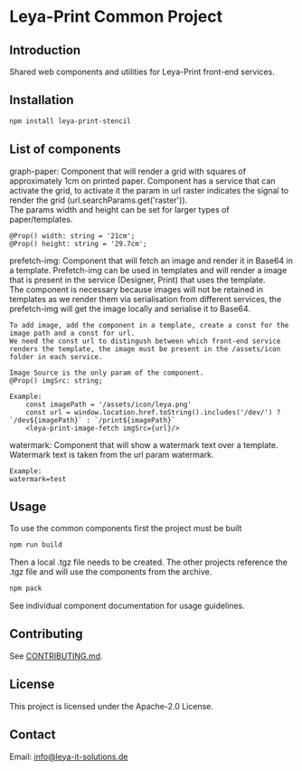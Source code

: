 # Leya-Print Common Project

## Introduction
Shared web components and utilities for Leya-Print front-end services.

## Installation
```bash
npm install leya-print-stencil
```

## List of components
graph-paper:
    Component that will render a grid with squares of approximately 1cm on printed paper.
    Component has a service that can activate the grid, to activate it the param in url raster indicates the signal to render the grid (url.searchParams.get('raster')).    
    The params width and height can be set for larger types of paper/templates.

    @Prop() width: string = '21cm';
    @Prop() height: string = '29.7cm';

prefetch-img:
    Component that will fetch an image and render it in Base64 in a template.
    Prefetch-img can be used in templates and will render a image that is present in the service (Designer, Print) that uses the template.    
    The component is necessary because images will not be retained in templates as we render them via serialisation from different services, the prefetch-img will get the image locally and serialise it to Base64.

    To add image, add the component in a template, create a const for the image path and a const for url.
    We need the const url to distingush between which front-end service renders the template, the image must be present in the /assets/icon folder in each service.

    Image Source is the only param of the component.    
    @Prop() imgSrc: string;

    Example:
        const imagePath = '/assets/icon/leya.png'
        const url = window.location.href.toString().includes('/dev/') ? `/dev${imagePath}` : `/print${imagePath}`    
        <leya-print-image-fetch imgSrc={url}/>

watermark:
    Component that will show a watermark text over a template.
    Watermark text is taken from the url param watermark.

    Example:
    watermark=test

## Usage
To use the common components first the project must be built

```bash
npm run build

```

Then a local .tgz file needs to be created.
The other projects reference the .tgz file and will use the components from the archive.

```bash
npm pack

```

See individual component documentation for usage guidelines.

## Contributing
See [CONTRIBUTING.md](CONTRIBUTING.md).

## License
This project is licensed under the Apache-2.0 License.

## Contact
Email: info@leya-it-solutions.de
